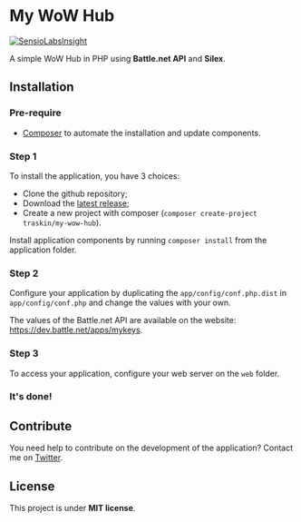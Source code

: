 # My WoW Hub
[![SensioLabsInsight](https://insight.sensiolabs.com/projects/267657b8-5f65-45e0-a83d-9666b609470e/mini.png)](https://insight.sensiolabs.com/projects/267657b8-5f65-45e0-a83d-9666b609470e)

A simple WoW Hub in PHP using **Battle.net API** and **Silex**.

## Installation
### Pre-require

- [Composer](https://getcomposer.org/) to automate the installation and update components.

### Step 1
To install the application, you have 3 choices:

 - Clone the github repository;
 - Download the [latest release](https://github.com/TrAsKiN/my-wow-hub/releases/latest);
 - Create a new project with composer (`composer create-project traskin/my-wow-hub`).

Install application components by running `composer install` from the application folder.

### Step 2
Configure your application by duplicating the `app/config/conf.php.dist` in `app/config/conf.php` and change the values with your own.

The values of the Battle.net API are available on the website: https://dev.battle.net/apps/mykeys.

### Step 3
To access your application, configure your web server on the `web` folder.

### It's done!

## Contribute
You need help to contribute on the development of the application? Contact me on [Twitter](https://twitter.com/notTrAsKiN).

## License
This project is under **MIT license**.
